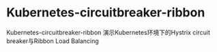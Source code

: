 # Kubernetes-circuitbreaker-ribbon
Kubernetes-circuitbreaker-ribbon 演示Kubernetes环境下的Hystrix circuit breaker与Ribbon Load Balancing
